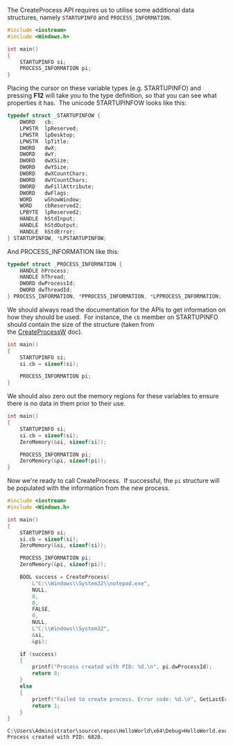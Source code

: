 The CreateProcess API requires us to utilise some additional data structures, namely `STARTUPINFO` and `PROCESS_INFORMATION`.

```c
#include <iostream>
#include <Windows.h>

int main()
{
    STARTUPINFO si;
    PROCESS_INFORMATION pi;
}
```

  

Placing the cursor on these variable types (e.g. STARTUPINFO) and pressing **F12** will take you to the type definition, so that you can see what properties it has.  The unicode STARTUPINFOW looks like this:

```c
typedef struct _STARTUPINFOW {
    DWORD   cb;
    LPWSTR  lpReserved;
    LPWSTR  lpDesktop;
    LPWSTR  lpTitle;
    DWORD   dwX;
    DWORD   dwY;
    DWORD   dwXSize;
    DWORD   dwYSize;
    DWORD   dwXCountChars;
    DWORD   dwYCountChars;
    DWORD   dwFillAttribute;
    DWORD   dwFlags;
    WORD    wShowWindow;
    WORD    cbReserved2;
    LPBYTE  lpReserved2;
    HANDLE  hStdInput;
    HANDLE  hStdOutput;
    HANDLE  hStdError;
} STARTUPINFOW, *LPSTARTUPINFOW;
```

  

And PROCESS_INFORMATION like this:

```c
typedef struct _PROCESS_INFORMATION {
    HANDLE hProcess;
    HANDLE hThread;
    DWORD dwProcessId;
    DWORD dwThreadId;
} PROCESS_INFORMATION, *PPROCESS_INFORMATION, *LPPROCESS_INFORMATION;
```

  

We should always read the documentation for the APIs to get information on how they should be used.  For instance, the `cb` member on STARTUPINFO should contain the size of the structure (taken from the [CreateProcessW](https://docs.microsoft.com/en-us/windows/win32/api/processthreadsapi/nf-processthreadsapi-createprocessw) doc).

```c
int main()
{
    STARTUPINFO si;
    si.cb = sizeof(si);

    PROCESS_INFORMATION pi;
}
```

  

We should also zero out the memory regions for these variables to ensure there is no data in them prior to their use.

```c
int main()
{
    STARTUPINFO si;
    si.cb = sizeof(si);
    ZeroMemory(&si, sizeof(si));

    PROCESS_INFORMATION pi;
    ZeroMemory(&pi, sizeof(pi));
}
```

  

Now we're ready to call CreateProcess.  If successful, the `pi` structure will be populated with the information from the new process.

```c
#include <iostream>
#include <Windows.h>

int main()
{
    STARTUPINFO si;
    si.cb = sizeof(si);
    ZeroMemory(&si, sizeof(si));

    PROCESS_INFORMATION pi;
    ZeroMemory(&pi, sizeof(pi));

    BOOL success = CreateProcess(
        L"C:\\Windows\\System32\\notepad.exe",
        NULL,
        0,
        0,
        FALSE,
        0,
        NULL,
        L"C:\\Windows\\System32",
        &si,
        &pi);

    if (success)
    {
        printf("Process created with PID: %d.\n", pi.dwProcessId);
        return 0;
    }
    else
    {
        printf("Failed to create process. Error code: %d.\n", GetLastError());
        return 1;
    }
}
```

```
C:\Users\Administrator\source\repos\HelloWorld\x64\Debug>HelloWorld.exe
Process created with PID: 6820.
```

